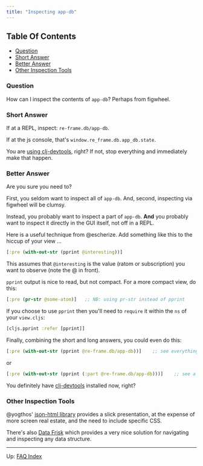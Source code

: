 ```yaml
---
title: "Inspecting app-db"
---
```


<!-- START doctoc generated TOC please keep comment here to allow auto update -->
<!-- DON'T EDIT THIS SECTION, INSTEAD RE-RUN doctoc TO UPDATE -->
## Table Of Contents

- [Question](#question)
- [Short Answer](#short-answer)
- [Better Answer](#better-answer)
- [Other Inspection Tools](#other-inspection-tools)

<!-- END doctoc generated TOC please keep comment here to allow auto update -->


### Question

How can I inspect the contents of `app-db`?  Perhaps from figwheel.

### Short Answer

If at a REPL, inspect:  `re-frame.db/app-db`.  

If at the js console, that's `window.re_frame.db.app_db.state`.

You are [using clj-devtools](https://github.com/binaryage/cljs-devtools), right?
If not, stop everything and immediately make that happen.

### Better Answer

Are you sure you need to?

First, you seldom want to inspect all of `app-db`.
And, second, inspecting via figwheel will be clumsy.

Instead, you probably want to inspect a part of `app-db`. __And__ you probably want
to inspect it directly in the GUI itself, not off in a REPL.

Here is a useful technique from @escherize. Add something like this to
the hiccup of your view ...
```clj
[:pre (with-out-str (pprint @interesting))]
```
This assumes that `@interesting` is the value (ratom or subscription)
you want to observe (note the @ in front).

`pprint` output is nice to read, but not compact. For a more compact view, do this:
```clj
[:pre (pr-str @some-atom)]   ;; NB: using pr-str instead of pprint
```

If you choose to use `pprint` then you'll need to `require` it within the `ns` of your `view.cljs`:
```clj
[cljs.pprint :refer [pprint]]
```

Finally, combining the short and long answers, you could even do this:
```clj
[:pre (with-out-str (pprint @re-frame.db/app-db))]    ;; see everything!
```
or
```clj
[:pre (with-out-str (pprint (:part @re-frame.db/app-db)))]    ;; see a part of it!
```

You definitely have [clj-devtools](https://github.com/binaryage/cljs-devtools) installed now, right?

### Other Inspection Tools

@yogthos' [json-html library](https://github.com/yogthos/json-html) provides
a slick presentation, at the expense of more screen real estate, and the
need to include specific CSS.

There's also [Data Frisk](https://github.com/Odinodin/data-frisk-reagent) which
provides a very nice solution for navigating and inspecting any data structure.


***

Up:  [FAQ Index](README.md)&nbsp;&nbsp;&nbsp;&nbsp;&nbsp;&nbsp;
